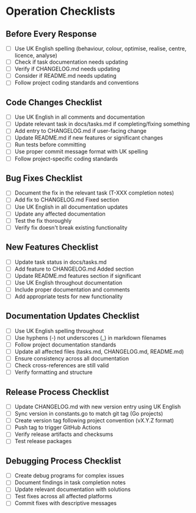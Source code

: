 # Operation Checklists

## Before Every Response
- [ ] Use UK English spelling (behaviour, colour, optimise, realise, centre, licence, analyse)
- [ ] Check if task documentation needs updating
- [ ] Verify if CHANGELOG.md needs updating
- [ ] Consider if README.md needs updating
- [ ] Follow project coding standards and conventions

## Code Changes Checklist
- [ ] Use UK English in all comments and documentation
- [ ] Update relevant task in docs/tasks.md if completing/fixing something
- [ ] Add entry to CHANGELOG.md if user-facing change
- [ ] Update README.md if new features or significant changes
- [ ] Run tests before committing
- [ ] Use proper commit message format with UK spelling
- [ ] Follow project-specific coding standards

## Bug Fixes Checklist
- [ ] Document the fix in the relevant task (T-XXX completion notes)
- [ ] Add fix to CHANGELOG.md Fixed section
- [ ] Use UK English in all documentation updates
- [ ] Update any affected documentation
- [ ] Test the fix thoroughly
- [ ] Verify fix doesn't break existing functionality

## New Features Checklist
- [ ] Update task status in docs/tasks.md
- [ ] Add feature to CHANGELOG.md Added section
- [ ] Update README.md features section if significant
- [ ] Use UK English throughout documentation
- [ ] Include proper documentation and comments
- [ ] Add appropriate tests for new functionality

## Documentation Updates Checklist
- [ ] Use UK English spelling throughout
- [ ] Use hyphens (-) not underscores (_) in markdown filenames
- [ ] Follow project documentation standards
- [ ] Update all affected files (tasks.md, CHANGELOG.md, README.md)
- [ ] Ensure consistency across all documentation
- [ ] Check cross-references are still valid
- [ ] Verify formatting and structure

## Release Process Checklist
- [ ] Update CHANGELOG.md with new version entry using UK English
- [ ] Sync version in constants.go to match git tag (Go projects)
- [ ] Create version tag following project convention (vX.Y.Z format)
- [ ] Push tag to trigger GitHub Actions
- [ ] Verify release artifacts and checksums
- [ ] Test release packages

## Debugging Process Checklist
- [ ] Create debug programs for complex issues
- [ ] Document findings in task completion notes
- [ ] Update relevant documentation with solutions
- [ ] Test fixes across all affected platforms
- [ ] Commit fixes with descriptive messages
